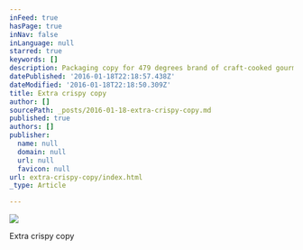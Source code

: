 ```yaml
---
inFeed: true
hasPage: true
inNav: false
inLanguage: null
starred: true
keywords: []
description: Packaging copy for 479 degrees brand of craft-cooked gourmet popcorn. Content may have settled during shipping.
datePublished: '2016-01-18T22:18:57.438Z'
dateModified: '2016-01-18T22:18:50.309Z'
title: Extra crispy copy
author: []
sourcePath: _posts/2016-01-18-extra-crispy-copy.md
published: true
authors: []
publisher:
  name: null
  domain: null
  url: null
  favicon: null
url: extra-crispy-copy/index.html
_type: Article

---
```

![](https://the-grid-user-content.s3-us-west-2.amazonaws.com/19a84172-ded2-4d0d-80d5-29c932787304.jpg)

Extra crispy copy